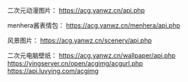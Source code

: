 二次元动漫图片：
https://acg.yanwz.cn/api.php

menhera酱表情包：
https://acg.yanwz.cn/menhera/api.php

风景图片：
https://acg.yanwz.cn/scenery/api.php

二次元电脑壁纸：
https://acg.yanwz.cn/wallpaper/api.php
https://yingserver.cn/open/acgimg/acgurl.php
https://api.luvying.com/acgimg